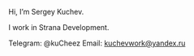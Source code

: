 Hi, I’m Sergey Kuchev.

I work in Strana Development.

Telegram: @kuCheez
Email: kuchevwork@yandex.ru
